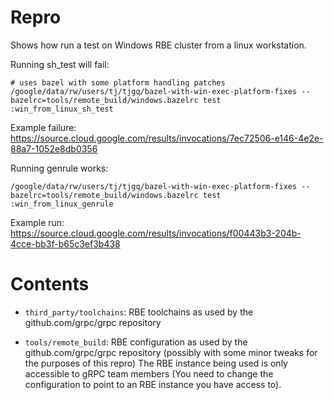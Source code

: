 # Repro

Shows how run a test on Windows RBE cluster from a linux workstation.


Running sh_test will fail:
```
# uses bazel with some platform handling patches
/google/data/rw/users/tj/tjgq/bazel-with-win-exec-platform-fixes --bazelrc=tools/remote_build/windows.bazelrc test :win_from_linux_sh_test
```
Example failure: https://source.cloud.google.com/results/invocations/7ec72506-e146-4e2e-88a7-1052e8db0356


Running genrule works:
```
/google/data/rw/users/tj/tjgq/bazel-with-win-exec-platform-fixes --bazelrc=tools/remote_build/windows.bazelrc test :win_from_linux_genrule
```
Example run: https://source.cloud.google.com/results/invocations/f00443b3-204b-4cce-bb3f-b65c3ef3b438

# Contents

* `third_party/toolchains`: RBE toolchains as used by the github.com/grpc/grpc repository

* `tools/remote_build`: RBE configuration as used by the github.com/grpc/grpc repository (possibly with some minor tweaks for the purposes of this repro)
The RBE instance being used is only accessible to gRPC team members (You need to change the configuration to point to an RBE instance you have access to).
